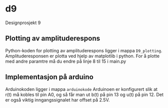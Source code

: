 ﻿# d9
Designprosjekt 9

## Plotting av amplituderespons
Python-koden for plotting av amplituderespons ligger i mappa `D9_plotting`.
Amplituderesponsen er plotta ved hjelp av matplotlib i python. For å plotte med andre paramtre må du endre på linje 8 til 15 i main.py

## Implementasjon på arduino
Arduinokoden ligger i mappa `arduinokode`
Arduinoen er konfigurert slik at r(t) må kobles til pin A0, og så får man ut b(t) på pin 13 og u(t) på pin 12. Det er også viktig inngangssignalet har offset på 2.5V.
